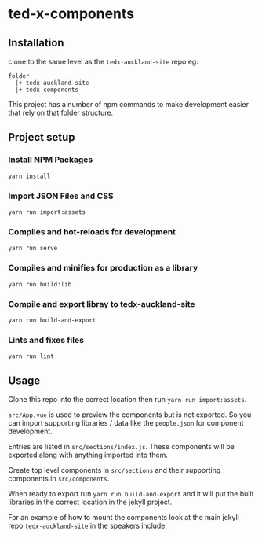 # ted-x-components

## Installation

clone to the same level as the `tedx-auckland-site` repo eg:
```
folder
  |+ tedx-auckland-site
  |+ tedx-components
```

This project has a number of npm commands to make development easier that rely on that folder structure.

## Project setup
### Install NPM Packages
```
yarn install
```
### Import JSON Files and CSS
```
yarn run import:assets
```

### Compiles and hot-reloads for development
```
yarn run serve
```

### Compiles and minifies for production as a library
```
yarn run build:lib
```
### Compile and export libray to tedx-auckland-site
```
yarn run build-and-export
```

### Lints and fixes files
```
yarn run lint
```

## Usage

Clone this repo into the correct location then run `yarn run import:assets`.

`src/App.vue` is used to preview the components but is not exported. So you can import supporting libraries / data like the `people.json` for component development.

Entries are listed in `src/sections/index.js`. These components will be exported along with anything imported into them.

Create top level components in `src/sections` and their supporting components in `src/components`.

When ready to export run `yarn run build-and-export` and it will put the built libraries in the correct location in the jekyll project.

For an example of how to mount the components look at the main jekyll repo `tedx-auckland-site` in the speakers include.
